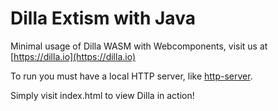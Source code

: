 # Dilla Extism with Java

Minimal usage of Dilla WASM with Webcomponents, visit us at [https://dilla.io](https://dilla.io)

To run you must have a local HTTP server, like [http-server](https://www.npmjs.com/package/http-server).

Simply visit index.html to view Dilla in action!
